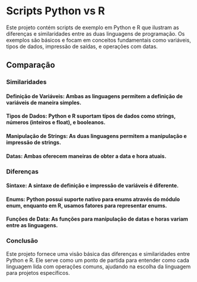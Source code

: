 # Scripts Python vs R

Este projeto contém scripts de exemplo em Python e R que ilustram as diferenças e similaridades entre as duas linguagens de programação. Os exemplos são básicos e focam em conceitos fundamentais como variáveis, tipos de dados, impressão de saídas, e operações com datas.

## Comparação

### Similaridades

#### Definição de Variáveis: Ambas as linguagens permitem a definição de variáveis de maneira simples.
#### Tipos de Dados: Python e R suportam tipos de dados como strings, números (inteiros e float), e booleanos.
#### Manipulação de Strings: As duas linguagens permitem a manipulação e impressão de strings.
#### Datas: Ambas oferecem maneiras de obter a data e hora atuais.

### Diferenças

#### Sintaxe: A sintaxe de definição e impressão de variáveis é diferente.
#### Enums: Python possui suporte nativo para enums através do módulo enum, enquanto em R, usamos fatores para representar enums.
#### Funções de Data: As funções para manipulação de datas e horas variam entre as linguagens.

### Conclusão

Este projeto fornece uma visão básica das diferenças e similaridades entre Python e R. Ele serve como um ponto de partida para entender como cada linguagem lida com operações comuns, ajudando na escolha da linguagem para projetos específicos.


